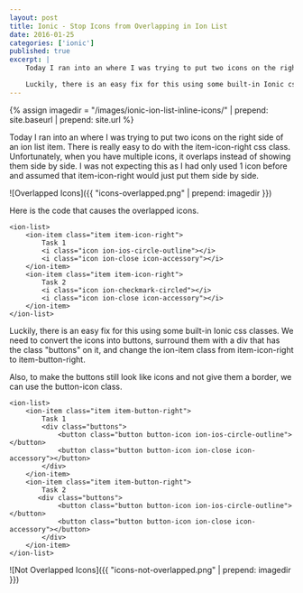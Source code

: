 ```yaml
---
layout: post
title: Ionic - Stop Icons from Overlapping in Ion List 
date: 2016-01-25
categories: ['ionic']
published: true
excerpt: | 
    Today I ran into an where I was trying to put two icons on the right side of an ion list item.  There is really easy to do with the item-icon-right css class.  Unfortunately when you have multiple icons, it overlaps instead of showing them side by side. I was not expecting this as I had only used 1 icon before and assumed that item-icon-right would just put them side by side.  

    Luckily, there is an easy fix for this using some built-in Ionic css classes.
---
```


{% assign imagedir = "/images/ionic-ion-list-inline-icons/" | prepend: site.baseurl | prepend: site.url %}

Today I ran into an where I was trying to put two icons on the right side of an ion list item.  There is really easy to do with the item-icon-right css class.  Unfortunately, when you have multiple icons, it overlaps instead of showing them side by side.  I was not expecting this as I had only used 1 icon before and assumed that item-icon-right would just put them side by side.  

![Overlapped Icons]({{ "icons-overlapped.png" | prepend: imagedir }})

Here is the code that causes the overlapped icons.

    <ion-list>
        <ion-item class="item item-icon-right">
            Task 1
            <i class="icon ion-ios-circle-outline"></i>
            <i class="icon ion-close icon-accessory"></i>
        </ion-item>
        <ion-item class="item item-icon-right">
            Task 2
            <i class="icon ion-checkmark-circled"></i>
            <i class="icon ion-close icon-accessory"></i>
        </ion-item>
    </ion-list>


Luckily, there is an easy fix for this using some built-in Ionic css classes.  We need to convert the icons into buttons, surround them with a div that has the class "buttons" on it, and change the ion-item class from item-icon-right to item-button-right.  

Also, to make the buttons still look like icons and not give them a border, we can use the button-icon class.  

    <ion-list>
        <ion-item class="item item-button-right">
            Task 1
            <div class="buttons">
                <button class="button button-icon ion-ios-circle-outline"></button>
                <button class="button button-icon ion-close icon-accessory"></button>
            </div>
        </ion-item>
        <ion-item class="item item-button-right">
            Task 2
           <div class="buttons">
                <button class="button button-icon ion-ios-circle-outline"></button>
                <button class="button button-icon ion-close icon-accessory"></button>
            </div>
        </ion-item>
    </ion-list>


![Not Overlapped Icons]({{ "icons-not-overlapped.png" | prepend: imagedir }})



